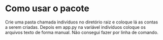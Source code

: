 # Como usar o pacote

Crie uma pasta chamada indivíduos no diretório raiz e coloque lá as contas a serem criadas.
Depois em app.py na variável indivíduos coloque os arquivos texto de forma manual. Não consegui fazer por linha de comando. 
